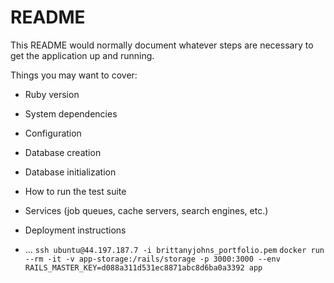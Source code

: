 # README

This README would normally document whatever steps are necessary to get the
application up and running.

Things you may want to cover:

- Ruby version

- System dependencies

- Configuration

- Database creation

- Database initialization

- How to run the test suite

- Services (job queues, cache servers, search engines, etc.)

- Deployment instructions

- ...
  `ssh ubuntu@44.197.187.7 -i brittanyjohns_portfolio.pem`
  `docker run --rm -it -v app-storage:/rails/storage -p 3000:3000 --env RAILS_MASTER_KEY=d088a311d531ec8871abc8d6ba0a3392 app`
